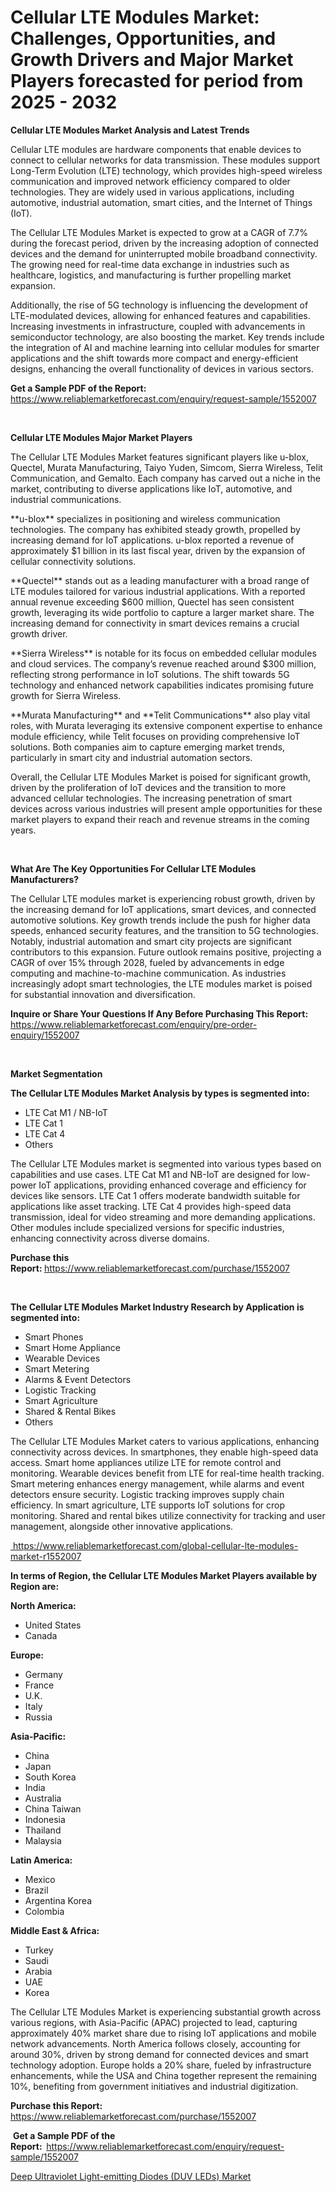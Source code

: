 <p><h1>Cellular LTE Modules Market: Challenges, Opportunities, and Growth Drivers and Major Market Players forecasted for period from 2025 - 2032</h1></p><p><strong>Cellular LTE Modules Market Analysis and Latest Trends</strong></p>
<p><p>Cellular LTE modules are hardware components that enable devices to connect to cellular networks for data transmission. These modules support Long-Term Evolution (LTE) technology, which provides high-speed wireless communication and improved network efficiency compared to older technologies. They are widely used in various applications, including automotive, industrial automation, smart cities, and the Internet of Things (IoT).</p><p>The Cellular LTE Modules Market is expected to grow at a CAGR of 7.7% during the forecast period, driven by the increasing adoption of connected devices and the demand for uninterrupted mobile broadband connectivity. The growing need for real-time data exchange in industries such as healthcare, logistics, and manufacturing is further propelling market expansion. </p><p>Additionally, the rise of 5G technology is influencing the development of LTE-modulated devices, allowing for enhanced features and capabilities. Increasing investments in infrastructure, coupled with advancements in semiconductor technology, are also boosting the market. Key trends include the integration of AI and machine learning into cellular modules for smarter applications and the shift towards more compact and energy-efficient designs, enhancing the overall functionality of devices in various sectors.</p></p>
<p><strong>Get a Sample PDF of the Report:&nbsp;</strong> <a href="https://www.reliablemarketforecast.com/enquiry/request-sample/1552007?utm_campaign=1097&utm_medium=2&utm_source=Github&utm_content=ia&utm_term=12022025&utm_id=cellular-lte-modules">https://www.reliablemarketforecast.com/enquiry/request-sample/1552007</a></p>
<p>&nbsp;</p>
<p><strong>Cellular LTE Modules Major Market Players</strong></p>
<p><p>The Cellular LTE Modules Market features significant players like u-blox, Quectel, Murata Manufacturing, Taiyo Yuden, Simcom, Sierra Wireless, Telit Communication, and Gemalto. Each company has carved out a niche in the market, contributing to diverse applications like IoT, automotive, and industrial communications.</p><p>**u-blox** specializes in positioning and wireless communication technologies. The company has exhibited steady growth, propelled by increasing demand for IoT applications. u-blox reported a revenue of approximately $1 billion in its last fiscal year, driven by the expansion of cellular connectivity solutions.</p><p>**Quectel** stands out as a leading manufacturer with a broad range of LTE modules tailored for various industrial applications. With a reported annual revenue exceeding $600 million, Quectel has seen consistent growth, leveraging its wide portfolio to capture a larger market share. The increasing demand for connectivity in smart devices remains a crucial growth driver.</p><p>**Sierra Wireless** is notable for its focus on embedded cellular modules and cloud services. The company’s revenue reached around $300 million, reflecting strong performance in IoT solutions. The shift towards 5G technology and enhanced network capabilities indicates promising future growth for Sierra Wireless.</p><p>**Murata Manufacturing** and **Telit Communications** also play vital roles, with Murata leveraging its extensive component expertise to enhance module efficiency, while Telit focuses on providing comprehensive IoT solutions. Both companies aim to capture emerging market trends, particularly in smart city and industrial automation sectors.</p><p>Overall, the Cellular LTE Modules Market is poised for significant growth, driven by the proliferation of IoT devices and the transition to more advanced cellular technologies. The increasing penetration of smart devices across various industries will present ample opportunities for these market players to expand their reach and revenue streams in the coming years.</p></p>
<p>&nbsp;</p>
<p><strong>What Are The Key Opportunities For Cellular LTE Modules Manufacturers?</strong></p>
<p><p>The Cellular LTE modules market is experiencing robust growth, driven by the increasing demand for IoT applications, smart devices, and connected automotive solutions. Key growth trends include the push for higher data speeds, enhanced security features, and the transition to 5G technologies. Notably, industrial automation and smart city projects are significant contributors to this expansion. Future outlook remains positive, projecting a CAGR of over 15% through 2028, fueled by advancements in edge computing and machine-to-machine communication. As industries increasingly adopt smart technologies, the LTE modules market is poised for substantial innovation and diversification.</p></p>
<p><strong>Inquire or Share Your Questions If Any Before Purchasing This Report:</strong> <a href="https://www.reliablemarketforecast.com/enquiry/pre-order-enquiry/1552007?utm_campaign=1097&utm_medium=2&utm_source=Github&utm_content=ia&utm_term=12022025&utm_id=cellular-lte-modules">https://www.reliablemarketforecast.com/enquiry/pre-order-enquiry/1552007</a></p>
<p>&nbsp;</p>
<p><strong>Market Segmentation</strong></p>
<p><strong>The Cellular LTE Modules Market Analysis by types is segmented into:</strong></p>
<p><ul><li>LTE Cat M1 / NB-IoT</li><li>LTE Cat 1</li><li>LTE Cat 4</li><li>Others</li></ul></p>
<p><p>The Cellular LTE Modules market is segmented into various types based on capabilities and use cases. LTE Cat M1 and NB-IoT are designed for low-power IoT applications, providing enhanced coverage and efficiency for devices like sensors. LTE Cat 1 offers moderate bandwidth suitable for applications like asset tracking. LTE Cat 4 provides high-speed data transmission, ideal for video streaming and more demanding applications. Other modules include specialized versions for specific industries, enhancing connectivity across diverse domains.</p></p>
<p><strong>Purchase this Report:&nbsp;</strong><a href="https://www.reliablemarketforecast.com/purchase/1552007?utm_campaign=1097&utm_medium=2&utm_source=Github&utm_content=ia&utm_term=12022025&utm_id=cellular-lte-modules">https://www.reliablemarketforecast.com/purchase/1552007</a></p>
<p>&nbsp;</p>
<p><strong>The Cellular LTE Modules Market Industry Research by Application is segmented into:</strong></p>
<p><ul><li>Smart Phones</li><li>Smart Home Appliance</li><li>Wearable Devices</li><li>Smart Metering</li><li>Alarms & Event Detectors</li><li>Logistic Tracking</li><li>Smart Agriculture</li><li>Shared & Rental Bikes</li><li>Others</li></ul></p>
<p><p>The Cellular LTE Modules Market caters to various applications, enhancing connectivity across devices. In smartphones, they enable high-speed data access. Smart home appliances utilize LTE for remote control and monitoring. Wearable devices benefit from LTE for real-time health tracking. Smart metering enhances energy management, while alarms and event detectors ensure security. Logistic tracking improves supply chain efficiency. In smart agriculture, LTE supports IoT solutions for crop monitoring. Shared and rental bikes utilize connectivity for tracking and user management, alongside other innovative applications.</p></p>
<p><a href="https://www.reliablemarketforecast.com/global-cellular-lte-modules-market-r1552007?utm_campaign=1097&utm_medium=2&utm_source=Github&utm_content=ia&utm_term=12022025&utm_id=cellular-lte-modules">&nbsp;https://www.reliablemarketforecast.com/global-cellular-lte-modules-market-r1552007</a></p>
<p><strong>In terms of Region, the Cellular LTE Modules Market Players available by Region are:</strong></p>
<p>
    <p> <strong> North America: </strong>
        <ul>
            <li>United States</li>
            <li>Canada</li>
        </ul>
        </p> 
    <p> <strong> Europe: </strong>
        <ul>
            <li>Germany</li>
            <li>France</li>
            <li>U.K.</li>
            <li>Italy</li>
            <li>Russia</li>
        </ul>
        </p> 
    <p> <strong> Asia-Pacific: </strong>
        <ul>
            <li>China</li>
            <li>Japan</li>
            <li>South Korea</li>
            <li>India</li>
            <li>Australia</li>
            <li>China Taiwan</li>
            <li>Indonesia</li>
            <li>Thailand</li>
            <li>Malaysia</li>
        </ul>
        </p> 
    <p> <strong> Latin America: </strong>
        <ul>
            <li>Mexico</li>
            <li>Brazil</li>
            <li>Argentina Korea</li>
            <li>Colombia</li>
        </ul>
        </p> 
    <p> <strong> Middle East & Africa: </strong>
        <ul>
            <li>Turkey</li>
            <li>Saudi</li>
            <li>Arabia</li>
            <li>UAE</li>
            <li>Korea</li>
        </ul>
    </p>
    </p>
<p><p>The Cellular LTE Modules Market is experiencing substantial growth across various regions, with Asia-Pacific (APAC) projected to lead, capturing approximately 40% market share due to rising IoT applications and mobile network advancements. North America follows closely, accounting for around 30%, driven by strong demand for connected devices and smart technology adoption. Europe holds a 20% share, fueled by infrastructure enhancements, while the USA and China together represent the remaining 10%, benefiting from government initiatives and industrial digitization.</p></p>
<p><strong>Purchase this Report: </strong><a href="https://www.reliablemarketforecast.com/purchase/1552007?utm_campaign=1097&utm_medium=2&utm_source=Github&utm_content=ia&utm_term=12022025&utm_id=cellular-lte-modules">https://www.reliablemarketforecast.com/purchase/1552007</a></p>
<p>&nbsp;<strong>Get a Sample PDF of the Report:&nbsp;&nbsp;</strong><a href="https://www.reliablemarketforecast.com/enquiry/request-sample/1552007?utm_campaign=1097&utm_medium=2&utm_source=Github&utm_content=ia&utm_term=12022025&utm_id=cellular-lte-modules">https://www.reliablemarketforecast.com/enquiry/request-sample/1552007</a></p>
<p><strong></strong></p>
<p><p><a href="https://github.com/castoriffic/Market-Research-Report-List-5/blob/main/deep-ultraviolet-light-emitting-diodes-duv-leds-market.md?utm_campaign=1097&utm_medium=2&utm_source=Github&utm_content=ia&utm_term=12022025&utm_id=cellular-lte-modules">Deep Ultraviolet Light-emitting Diodes (DUV LEDs) Market</a></p></p>